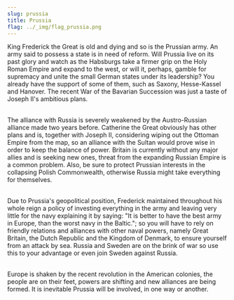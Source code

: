 ```yaml
---
slug: prussia
title: Prussia
flag: ../_img/flag_prussia.png
---
```


King Frederick the Great is old and dying and so is the Prussian army. An army said to possess a state is in need of reform. Will Prussia live on its past glory and watch as the Habsburgs take a firmer grip on the Holy Roman Empire and expand to the west, or will it, perhaps, gamble for supremacy and unite the small German states under its leadership? You already have the support of some of them, such as Saxony, Hesse-Kassel and Hanover. The recent War of the Bavarian Succession was just a taste of Joseph II's ambitious plans.

<br>The alliance with Russia is severely weakened by the Austro-Russian alliance made two years before. Catherine the Great obviously has other plans and is, together with Joseph II, considering wiping out the Ottoman Empire from the map, so an alliance with the Sultan would prove wise in order to keep the balance of power. Britain is currently without any major allies and is seeking new ones, threat from the expanding Russian Empire is a common problem. Also, be sure to protect Prussian interests in the collapsing Polish Commonwealth, otherwise Russia might take everything for themselves.

<br>Due to Prussia's geopolitical position, Frederick maintained throughout his whole reign a policy of investing everything in the army and leaving very little for the navy explaining it by saying: "It is better to have the best army in Europe, than the worst navy in the Baltic."; so you will have to rely on friendly relations and alliances with other naval powers, namely Great Britain, the Dutch Republic and the Kingdom of Denmark, to ensure yourself from an attack by sea. Russia and Sweden are on the brink of war so use this to your advantage or even join Sweden against Russia.

<br>Europe is shaken by the recent revolution in the American colonies, the people are on their feet, powers are shifting and new alliances are being formed. It is inevitable Prussia will be involved, in one way or another.

